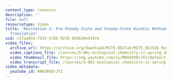 ```yaml
---
content_type: resource
description: ''
file: null
resourcetype: Video
title: 'Recitation 2: Pre-Steady State and Steady-State Kinetic Methods Applied to
  Translation'
uid: c37aa055-f415-576b-9236-0d5b26e916fe
video_files:
  archive_url: https://archive.org/download/MIT5.08JS16/MIT5_08JS16_Recitation_02_300k.mp4
  video_captions_file: /courses/5-08j-biological-chemistry-ii-spring-2016/9e08766684b15f38bfedb77bbcc8014d_RBH2RVDrJYI.vtt
  video_thumbnail_file: https://img.youtube.com/vi/RBH2RVDrJYI/default.jpg
  video_transcript_file: /courses/5-08j-biological-chemistry-ii-spring-2016/c2a97aa48c8cd7ce4a2d226c300ae579_RBH2RVDrJYI.pdf
video_metadata:
  youtube_id: RBH2RVDrJYI
---
```

